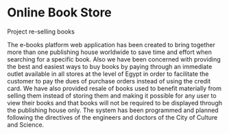 # Online Book Store
Project re-selling books

The e-books platform web application has been created to bring together more than one publishing house worldwide to save time and effort when searching for a specific book.
Also we have been concerned with providing the best and easiest ways to buy books by paying through an immediate outlet available in all stores at the level of Egypt in order to facilitate the customer to pay the dues of purchase orders instead of using the credit card.
We have also provided resale of books used to benefit materially from selling them instead of storing them and making it possible for any user to view their books and that books will not be required to be displayed through the publishing house only.
The system has been programmed and planned following the directives of the engineers and doctors of the City of Culture and Science.
